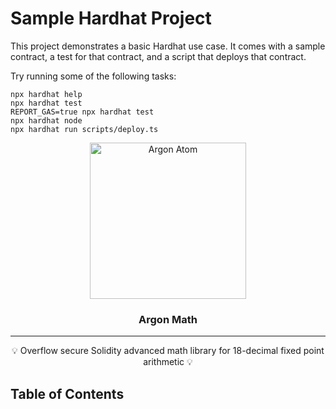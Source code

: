 # Sample Hardhat Project

This project demonstrates a basic Hardhat use case. It comes with a sample contract, a test for that contract, and a script that deploys that contract.

Try running some of the following tasks:

```shell
npx hardhat help
npx hardhat test
REPORT_GAS=true npx hardhat test
npx hardhat node
npx hardhat run scripts/deploy.ts
```
<p align="center">
 <img src="https://github.com/infinitywarp/argon-math/blob/main/images/logo.png" alt="Argon Atom" width="250"></a>
</p>

<h3 align="center">Argon Math</h3>

<div align="center">
</div>

---

<p align = "center">💡 Overflow secure Solidity advanced math library for 18-decimal fixed point arithmetic 💡</p>

## Table of Contents